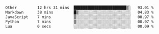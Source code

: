 <!--START_SECTION:waka-->

```txt
Other         12 hrs 31 mins  ███████████████████████▒░   93.01 %
Markdown      38 mins         █▒░░░░░░░░░░░░░░░░░░░░░░░   04.83 %
JavaScript    7 mins          ▒░░░░░░░░░░░░░░░░░░░░░░░░   00.97 %
Python        7 mins          ▒░░░░░░░░░░░░░░░░░░░░░░░░   00.97 %
Lua           0 secs          ░░░░░░░░░░░░░░░░░░░░░░░░░   00.09 %
```

<!--END_SECTION:waka--> 
 
